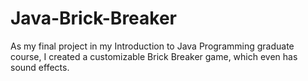 # Java-Brick-Breaker
As my final project in my Introduction to Java Programming graduate course, I created a customizable Brick Breaker game, which even has sound effects.

